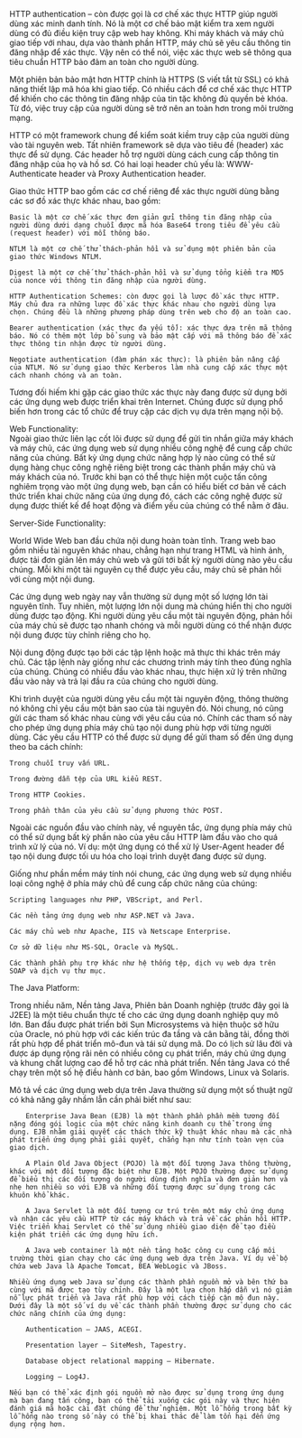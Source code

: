 HTTP authentication – còn được gọi là cơ chế xác thực HTTP giúp người dùng xác minh danh tính. Nó là một cơ chế bảo mật kiểm tra xem người dùng có đủ điều kiện truy cập web hay không. Khi máy khách và máy chủ giao tiếp với nhau, dựa vào thành phần HTTP, máy chủ sẽ yêu cầu thông tin đăng nhập để xác thực. Vậy nên có thể nói, việc xác thực web sẽ thông qua tiêu chuẩn HTTP bảo đảm an toàn cho người dùng.  

Một phiên bản bảo mật hơn HTTP chính là HTTPS (S viết tắt từ SSL) có khả năng thiết lập mã hóa khi giao tiếp. Có nhiều cách để cơ chế xác thực HTTP để khiến cho các thông tin đăng nhập của tin tặc không đủ quyền bẻ khóa. Từ đó, việc truy cập của người dùng sẽ trở nên an toàn hơn trong môi trường mạng.  

HTTP có một framework chung để kiểm soát kiềm truy cập của người dùng vào tài nguyên web. Tất nhiên framework sẽ dựa vào tiêu đề (header) xác thực để sử dụng. Các header hỗ trợ người dùng cách cung cấp thông tin đăng nhập của họ và hồ sơ. Có hai loại header chủ yếu là: WWW-Authenticate header và Proxy Authentication header.  

Giao thức HTTP bao gồm các cơ chế riêng để xác thực người dùng bằng các sơ đồ xác thực khác nhau, bao gồm:  
    
    Basic là một cơ chế xác thực đơn giản gửi thông tin đăng nhập của người dùng dưới dạng chuỗi được mã hóa Base64 trong tiêu đề yêu cầu (request header) với mỗi thông báo.  
    
    NTLM là một cơ chế thử thách-phản hồi và sử dụng một phiên bản của giao thức Windows NTLM.  
    
    Digest là một cơ chế thử thách-phản hồi và sử dụng tổng kiểm tra MD5 của nonce với thông tin đăng nhập của người dùng.  
    
    HTTP Authentication Schemes: còn được gọi là lược đồ xác thực HTTP. Máy chủ đưa ra những lược đồ xác thực khác nhau cho người dùng lựa chọn. Chúng đều là những phương pháp dùng trên web cho độ an toàn cao.  
    
    Bearer authentication (xác thực đa yếu tố): xác thực dựa trên mã thông báo. Nó có thêm một lớp bổ sung và bảo mật cấp với mã thông báo để xác thực thông tin nhận được từ người dùng.  
    
    Negotiate authentication (đàm phán xác thực): là phiên bản nâng cấp của NTLM. Nó sử dụng giao thức Kerberos làm nhà cung cấp xác thực một cách nhanh chóng và an toàn.  
    
    
Tương đối hiếm khi gặp các giao thức xác thực này đang được sử dụng bởi các ứng dụng web được triển khai trên Internet. Chúng được sử dụng phổ biến hơn trong các tổ chức để truy cập các dịch vụ dựa trên mạng nội bộ.  

Web Functionality:  
  Ngoài giao thức liên lạc cốt lõi được sử dụng để gửi tin nhắn giữa máy khách và máy chủ, các ứng dụng web sử dụng nhiều công nghệ để cung cấp chức năng của chúng. Bất kỳ ứng dụng chức năng hợp lý nào cũng có thể sử dụng hàng chục công nghệ riêng biệt trong các thành phần máy chủ và máy khách của nó. Trước khi bạn có thể thực hiện một cuộc tấn công nghiêm trọng vào một ứng dụng web, bạn cần có hiểu biết cơ bản về cách thức triển khai chức năng của ứng dụng đó, cách các công nghệ được sử dụng được thiết kế để hoạt động và điểm yếu của chúng có thể nằm ở đâu.  

Server-Side Functionality:  

  World Wide Web ban đầu chứa nội dung hoàn toàn tĩnh. Trang web bao gồm nhiều tài nguyên khác nhau, chẳng hạn như trang HTML và hình ảnh, được tải đơn giản lên máy chủ web và gửi tới bất kỳ người dùng nào yêu cầu chúng. Mỗi khi một tài nguyên cụ thể được yêu cầu, máy chủ sẽ phản hồi với cùng một nội dung.  
    
  Các ứng dụng web ngày nay vẫn thường sử dụng một số lượng lớn tài nguyên tĩnh. Tuy nhiên, một lượng lớn nội dung mà chúng hiển thị cho người dùng được tạo động. Khi người dùng yêu cầu một tài nguyên động, phản hồi của máy chủ sẽ được tạo nhanh chóng và mỗi người dùng có thể nhận được nội dung được tùy chỉnh riêng cho họ.  
  
  Nội dung động được tạo bởi các tập lệnh hoặc mã thực thi khác trên máy chủ. Các tập lệnh này giống như các chương trình máy tính theo đúng nghĩa của chúng. Chúng có nhiều đầu vào khác nhau, thực hiện xử lý trên những đầu vào này và trả lại đầu ra của chúng cho người dùng.  
  
  Khi trình duyệt của người dùng yêu cầu một tài nguyên động, thông thường nó không chỉ yêu cầu một bản sao của tài nguyên đó. Nói chung, nó cũng gửi các tham số khác nhau cùng với yêu cầu của nó. Chính các tham số này cho phép ứng dụng phía máy chủ tạo nội dung phù hợp với từng người dùng. Các yêu cầu HTTP có thể được sử dụng để gửi tham số đến ứng dụng theo ba cách chính:  
    
    Trong chuỗi truy vấn URL.  
    
    Trong đường dẫn tệp của URL kiểu REST.  
    
    Trong HTTP Cookies.  
    
    Trong phần thân của yêu cầu sử dụng phương thức POST.  
    
  Ngoài các nguồn đầu vào chính này, về nguyên tắc, ứng dụng phía máy chủ có thể sử dụng bất kỳ phần nào của yêu cầu HTTP làm đầu vào cho quá trình xử lý của nó. Ví dụ: một ứng dụng có thể xử lý User-Agent header để tạo nội dung được tối ưu hóa cho loại trình duyệt đang được sử dụng.  
  
  Giống như phần mềm máy tính nói chung, các ứng dụng web sử dụng nhiều loại công nghệ ở phía máy chủ để cung cấp chức năng của chúng:  
  
    Scripting languages như PHP, VBScript, and Perl.  
    
    Các nền tảng ứng dụng web như ASP.NET và Java.  
    
    Các máy chủ web như Apache, IIS và Netscape Enterprise.  
    
    Cơ sở dữ liệu như MS-SQL, Oracle và MySQL.  
    
    Các thành phần phụ trợ khác như hệ thống tệp, dịch vụ web dựa trên SOAP và dịch vụ thư mục.  
    
The Java Platform:  

  Trong nhiều năm, Nền tảng Java, Phiên bản Doanh nghiệp (trước đây gọi là J2EE) là một tiêu chuẩn thực tế cho các ứng dụng doanh nghiệp quy mô lớn. Ban đầu được phát triển bởi Sun Microsystems và hiện thuộc sở hữu của Oracle, nó phù hợp với các kiến trúc đa tầng và cân bằng tải, đồng thời rất phù hợp để phát triển mô-đun và tái sử dụng mã. Do có lịch sử lâu đời và được áp dụng rộng rãi nên có nhiều công cụ phát triển, máy chủ ứng dụng và khung chất lượng cao để hỗ trợ các nhà phát triển. Nền tảng Java có thể chạy trên một số hệ điều hành cơ bản, bao gồm Windows, Linux và Solaris.  
    
  Mô tả về các ứng dụng web dựa trên Java thường sử dụng một số thuật ngữ có khả năng gây nhầm lẫn cần phải biết như sau:  
    
        Enterprise Java Bean (EJB) là một thành phần phần mềm tương đối nặng đóng gói logic của một chức năng kinh doanh cụ thể trong ứng dụng. EJB nhằm giải quyết các thách thức kỹ thuật khác nhau mà các nhà phát triển ứng dụng phải giải quyết, chẳng hạn như tính toàn vẹn của giao dịch.  
        
        A Plain Old Java Object (POJO) là một đối tượng Java thông thường, khác với một đối tượng đặc biệt như EJB. Một POJO thường được sử dụng để biểu thị các đối tượng do người dùng định nghĩa và đơn giản hơn và nhẹ hơn nhiều so với EJB và những đối tượng được sử dụng trong các khuôn khổ khác.  
        
        A Java Servlet là một đối tượng cư trú trên một máy chủ ứng dụng và nhận các yêu cầu HTTP từ các máy khách và trả về các phản hồi HTTP. Việc triển khai Servlet có thể sử dụng nhiều giao diện để tạo điều kiện phát triển các ứng dụng hữu ích.  
        
        A Java web container là một nền tảng hoặc công cụ cung cấp môi trường thời gian chạy cho các ứng dụng web dựa trên Java. Ví dụ về bộ chứa web Java là Apache Tomcat, BEA WebLogic và JBoss.  
        
    Nhiều ứng dụng web Java sử dụng các thành phần nguồn mở và bên thứ ba cùng với mã được tạo tùy chỉnh. Đây là một lựa chọn hấp dẫn vì nó giảm nỗ lực phát triển và Java rất phù hợp với cách tiếp cận mô đun này. Dưới đây là một số ví dụ về các thành phần thường được sử dụng cho các chức năng chính của ứng dụng:  
      
        Authentication — JAAS, ACEGI.  
        
        Presentation layer — SiteMesh, Tapestry.  
        
        Database object relational mapping — Hibernate.  
        
        Logging — Log4J.  
        
    Nếu bạn có thể xác định gói nguồn mở nào được sử dụng trong ứng dụng mà bạn đang tấn công, bạn có thể tải xuống các gói này và thực hiện đánh giá mã hoặc cài đặt chúng để thử nghiệm. Một lỗ hổng trong bất kỳ lỗ hổng nào trong số này có thể bị khai thác để làm tổn hại đến ứng dụng rộng hơn.  
      
